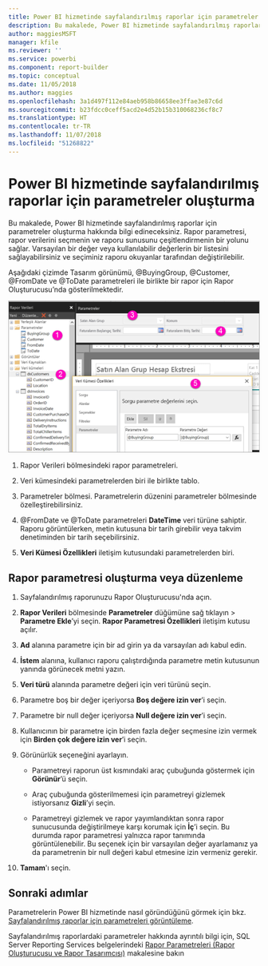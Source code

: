 ```yaml
---
title: Power BI hizmetinde sayfalandırılmış raporlar için parametreler oluşturma | Microsoft Docs
description: Bu makalede, Power BI hizmetinde sayfalandırılmış raporlar için parametreler oluşturma hakkında bilgi edineceksiniz.
author: maggiesMSFT
manager: kfile
ms.reviewer: ''
ms.service: powerbi
ms.component: report-builder
ms.topic: conceptual
ms.date: 11/05/2018
ms.author: maggies
ms.openlocfilehash: 3a1d497f112e84aeb958b86658ee3ffae3e87c6d
ms.sourcegitcommit: b23fdcc0ceff5acd2e4d52b15b310068236cf8c7
ms.translationtype: HT
ms.contentlocale: tr-TR
ms.lasthandoff: 11/07/2018
ms.locfileid: "51268822"
---
```

# <a name="create-parameters-for-paginated-reports-in-the-power-bi-service"></a>Power BI hizmetinde sayfalandırılmış raporlar için parametreler oluşturma

Bu makalede, Power BI hizmetinde sayfalandırılmış raporlar için parametreler oluşturma hakkında bilgi edineceksiniz.  Rapor parametresi, rapor verilerini seçmenin ve raporu sunusunu çeşitlendirmenin bir yolunu sağlar. Varsayılan bir değer veya kullanılabilir değerlerin bir listesini sağlayabilirsiniz ve seçiminiz raporu okuyanlar tarafından değiştirilebilir.  

Aşağıdaki çizimde Tasarım görünümü, @BuyingGroup, @Customer, @FromDate ve @ToDate parametreleri ile birlikte bir rapor için Rapor Oluşturucusu’nda gösterilmektedir. 
  
![Rapor Oluşturucusu'ndaki parametreler](media/paginated-reports-parameters/power-bi-paginated-parameters-report-builder.png)
  
1.  Rapor Verileri bölmesindeki rapor parametreleri.  
  
2.  Veri kümesindeki parametrelerden biri ile birlikte tablo.  
  
3.  Parametreler bölmesi. Parametrelerin düzenini parametreler bölmesinde özelleştirebilirsiniz. 
  
4.  @FromDate ve @ToDate parametreleri **DateTime** veri türüne sahiptir. Raporu görüntülerken, metin kutusuna bir tarih girebilir veya takvim denetiminden bir tarih seçebilirsiniz. 

5.  **Veri Kümesi Özellikleri** iletişim kutusundaki parametrelerden biri.  

  
## <a name="create-or-edit-a-report-parameter"></a>Rapor parametresi oluşturma veya düzenleme  
  
1.  Sayfalandırılmış raporunuzu Rapor Oluşturucusu'nda açın.

1. **Rapor Verileri** bölmesinde **Parametreler** düğümüne sağ tıklayın > **Parametre Ekle**’yi seçin. **Rapor Parametresi Özellikleri** iletişim kutusu açılır.  
  
2.  **Ad** alanına parametre için bir ad girin ya da varsayılan adı kabul edin.  
  
3.  **İstem** alanına, kullanıcı raporu çalıştırdığında parametre metin kutusunun yanında görünecek metni yazın.  
  
4.  **Veri türü** alanında parametre değeri için veri türünü seçin.  
  
5.  Parametre boş bir değer içeriyorsa **Boş değere izin ver**’i seçin.  
  
6.  Parametre bir null değer içeriyorsa **Null değere izin ver**’i seçin.  
  
7.  Kullanıcının bir parametre için birden fazla değer seçmesine izin vermek için **Birden çok değere izin ver**’i seçin.  
  
8.  Görünürlük seçeneğini ayarlayın.  
  
    -   Parametreyi raporun üst kısmındaki araç çubuğunda göstermek için **Görünür**’ü seçin.  
  
    -   Araç çubuğunda gösterilmemesi için parametreyi gizlemek istiyorsanız **Gizli**’yi seçin.  
  
    -   Parametreyi gizlemek ve rapor yayımlandıktan sonra rapor sunucusunda değiştirilmeye karşı korumak için **İç**’i seçin. Bu durumda rapor parametresi yalnızca rapor tanımında görüntülenebilir. Bu seçenek için bir varsayılan değer ayarlamanız ya da parametrenin bir null değeri kabul etmesine izin vermeniz gerekir.  
  
9. **Tamam**'ı seçin. 
  
## <a name="next-steps"></a>Sonraki adımlar

Parametrelerin Power BI hizmetinde nasıl göründüğünü görmek için bkz. [Sayfalandırılmış raporlar için parametreleri görüntüleme](paginated-reports-view-parameters.md).

Sayfalandırılmış raporlardaki parametreler hakkında ayrıntılı bilgi için, SQL Server Reporting Services belgelerindeki [Rapor Parametreleri (Rapor Oluşturucusu ve Rapor Tasarımcısı)](https://docs.microsoft.com/sql/reporting-services/report-design/report-parameters-report-builder-and-report-designer) makalesine bakın  
